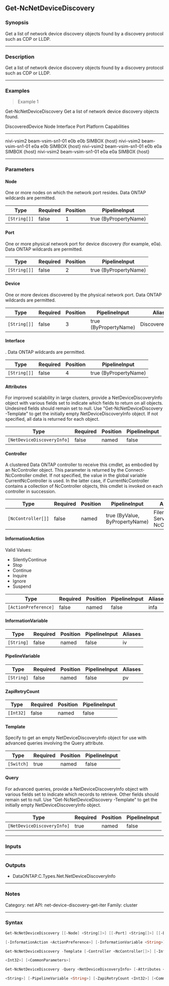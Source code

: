 Get-NcNetDeviceDiscovery
------------------------

### Synopsis
Get a list of network device discovery objects found by a discovery protocol such as CDP or LLDP.

---

### Description

Get a list of network device discovery objects found by a discovery protocol such as CDP or LLDP.

---

### Examples
> Example 1

Get-NcNetDeviceDiscovery
Get a list of network device discovery objects found.

DiscoveredDevice             Node                         Interface  Port   Platform             Capabilities
----------------             ----                         ---------  ----   --------             ------------
nivi-vsim2                   beam-vsim-sn1-01             e0b        e0b    SIMBOX               {host}
nivi-vsim2                   beam-vsim-sn1-01             e0a        e0b    SIMBOX               {host}
nivi-vsim2                   beam-vsim-sn1-01             e0b        e0a    SIMBOX               {host}
nivi-vsim2                   beam-vsim-sn1-01             e0a        e0a    SIMBOX               {host}

---

### Parameters
#### **Node**
One or more nodes on which the network port resides.  Data ONTAP wildcards are permitted.

|Type        |Required|Position|PipelineInput        |
|------------|--------|--------|---------------------|
|`[String[]]`|false   |1       |true (ByPropertyName)|

#### **Port**
One or more physical network port for device discovery (for example, e0a).  Data ONTAP wildcards are permitted.

|Type        |Required|Position|PipelineInput        |
|------------|--------|--------|---------------------|
|`[String[]]`|false   |2       |true (ByPropertyName)|

#### **Device**
One or more devices discovered by the physical network port.  Data ONTAP wildcards are permitted.

|Type        |Required|Position|PipelineInput        |Aliases         |
|------------|--------|--------|---------------------|----------------|
|`[String[]]`|false   |3       |true (ByPropertyName)|DiscoveredDevice|

#### **Interface**
.  Data ONTAP wildcards are permitted.

|Type        |Required|Position|PipelineInput        |
|------------|--------|--------|---------------------|
|`[String[]]`|false   |4       |true (ByPropertyName)|

#### **Attributes**
For improved scalability in large clusters, provide a NetDeviceDiscoveryInfo object with various fields set to indicate which fields to return on all objects.  Undesired fields should remain set to null.  Use "Get-NcNetDeviceDiscovery -Template" to get the initially empty NetDeviceDiscoveryInfo object.  If not specified, all data is returned for each object.

|Type                      |Required|Position|PipelineInput|
|--------------------------|--------|--------|-------------|
|`[NetDeviceDiscoveryInfo]`|false   |named   |false        |

#### **Controller**
A clustered Data ONTAP controller to receive this cmdlet, as embodied by an NcController object.  This parameter is returned by the Connect-NcController cmdlet.  If not specified, the value in the global variable CurrentNcController is used.  In the latter case, if CurrentNcController contains a collection of NcController objects, this cmdlet is invoked on each controller in succession.

|Type              |Required|Position|PipelineInput                 |Aliases                          |
|------------------|--------|--------|------------------------------|---------------------------------|
|`[NcController[]]`|false   |named   |true (ByValue, ByPropertyName)|Filer<br/>Server<br/>NcController|

#### **InformationAction**

Valid Values:

* SilentlyContinue
* Stop
* Continue
* Inquire
* Ignore
* Suspend

|Type                |Required|Position|PipelineInput|Aliases|
|--------------------|--------|--------|-------------|-------|
|`[ActionPreference]`|false   |named   |false        |infa   |

#### **InformationVariable**

|Type      |Required|Position|PipelineInput|Aliases|
|----------|--------|--------|-------------|-------|
|`[String]`|false   |named   |false        |iv     |

#### **PipelineVariable**

|Type      |Required|Position|PipelineInput|Aliases|
|----------|--------|--------|-------------|-------|
|`[String]`|false   |named   |false        |pv     |

#### **ZapiRetryCount**

|Type     |Required|Position|PipelineInput|
|---------|--------|--------|-------------|
|`[Int32]`|false   |named   |false        |

#### **Template**
Specify to get an empty NetDeviceDiscoveryInfo object for use with advanced queries involving the Query attribute.

|Type      |Required|Position|PipelineInput|
|----------|--------|--------|-------------|
|`[Switch]`|true    |named   |false        |

#### **Query**
For advanced queries, provide a NetDeviceDiscoveryInfo object with various fields set to indicate which records to retrieve.  Other fields should remain set to null.  Use "Get-NcNetDeviceDiscovery -Template" to get the initially empty NetDeviceDiscoveryInfo object.

|Type                      |Required|Position|PipelineInput|
|--------------------------|--------|--------|-------------|
|`[NetDeviceDiscoveryInfo]`|true    |named   |false        |

---

### Inputs

---

### Outputs
* DataONTAP.C.Types.Net.NetDeviceDiscoveryInfo

---

### Notes
Category: net
API: net-device-discovery-get-iter
Family: cluster

---

### Syntax
```PowerShell
Get-NcNetDeviceDiscovery [[-Node] <String[]>] [[-Port] <String[]>] [[-Device] <String[]>] [[-Interface] <String[]>] [-Attributes <NetDeviceDiscoveryInfo>] [-Controller <NcController[]>] 
```
```PowerShell
[-InformationAction <ActionPreference>] [-InformationVariable <String>] [-PipelineVariable <String>] [-ZapiRetryCount <Int32>] [<CommonParameters>]
```
```PowerShell
Get-NcNetDeviceDiscovery -Template [-Controller <NcController[]>] [-InformationAction <ActionPreference>] [-InformationVariable <String>] [-PipelineVariable <String>] [-ZapiRetryCount 
```
```PowerShell
<Int32>] [<CommonParameters>]
```
```PowerShell
Get-NcNetDeviceDiscovery -Query <NetDeviceDiscoveryInfo> [-Attributes <NetDeviceDiscoveryInfo>] [-Controller <NcController[]>] [-InformationAction <ActionPreference>] [-InformationVariable 
```
```PowerShell
<String>] [-PipelineVariable <String>] [-ZapiRetryCount <Int32>] [<CommonParameters>]
```
